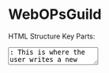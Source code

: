 # WebOPsGuild
HTML Structure
Key Parts:
<textarea id="noteInput">: This is where the user writes a new note.
Save and Clear Buttons:
<button id="saveBtn">Save Note</button>: Saves the note the user has entered.
<button id="clearBtn">Clear Notes</button>: Clears all saved notes.
<div id="notesContainer">: This is where saved notes will be displayed dynamically.
Modal for Editing:
<div id="editModal" class="modal">: A hidden modal that allows users to edit a note.
Inside the modal, we have another <textarea> for editing the note and buttons to update or cancel the edit.
2. CSS Styling
Key Parts:
body and .container: This styles the main body and container, centering everything on the screen and adding margins, padding, and a simple box-shadow for a clean look.
textarea and button: Styles the note input area and buttons with consistent padding, border-radius, and colors. Hover effects are added for interactive feedback when users hover over buttons.
.note: This class styles the individual notes that are displayed in the container, giving them a border and background color.
.modal and .modal-content: These classes handle the modal for editing notes. Initially, the modal is hidden using display: none. When activated, it appears as an overlay on the screen.
3. JavaScript Functionality
Key Elements in JavaScript
saveBtn: References the "Save Note" button.
clearBtn: References the "Clear Notes" button.
noteInput: References the input area where users write new notes.
notesContainer: Refers to the area where notes are displayed.
editModal: Refers to the modal used for editing notes.
editNoteInput: The textarea inside the modal for editing a note.
editIndex: Keeps track of which note is currently being edited.
4. Event Listeners and Functions
Window onload Function
window.onload: When the page loads, this function calls loadNotes(), which will fetch and display any previously saved notes from localStorage.
Save Note
saveBtn.addEventListener('click', ...): When the "Save Note" button is clicked, this event listener gets the text from the noteInput textarea, checks if it's not empty, and then saves it using the saveNote() function.
saveNote(): This function:
Retrieves all notes from localStorage (if there are any).
Adds the new note to the array.
Saves the updated array back to localStorage.
Load Notes
loadNotes(): This function:
Clears the current content in notesContainer.
Retrieves saved notes from localStorage.
For each note, it creates a new div to display it and appends it to notesContainer. Each note also gets two buttons:
Edit Button: Opens the modal to allow editing.
Delete Button: Deletes the note.
Delete Notes
deleteNote(index): This function removes the note at the specified index from the list of notes in localStorage, then reloads the notes to update the display.
Clear All Notes
clearBtn.addEventListener('click', ...): When the "Clear Notes" button is clicked, this function removes all notes from localStorage and calls loadNotes() to update the display.
5. Modal for Editing Notes
Open Edit Modal
editBtn.addEventListener('click', ...): When the edit button is clicked on a note, it opens the modal, pre-fills the note content into the editNoteInput field, and saves the index of the note being edited to editIndex.
Close Edit Modal
cancelBtn.addEventListener('click', ...): This closes the modal without saving changes.
Update Note
updateBtn.addEventListener('click', ...): When the update button inside the modal is clicked:
It fetches the edited note from the editNoteInput.
Replaces the original note in the array of saved notes using editIndex.
Saves the updated array back to localStorage.
Closes the modal and reloads the notes.
6. localStorage Explanation
localStorage is a key-value storage mechanism provided by the browser that allows you to store data persistently across page reloads.
JSON.parse(localStorage.getItem('notes')): This retrieves the saved notes from localStorage and converts them from a JSON string back into a JavaScript array.
localStorage.setItem('notes', JSON.stringify(notes)): This takes an array of notes, converts it into a JSON string, and saves it in localStorage.
Summary of Features
Create Notes: Users can type a new note in the textarea and save it. The note is stored in localStorage and displayed below.
Edit Notes: Each note has an edit button, which opens a modal for editing the note.
Delete Notes: Each note has a delete button to remove it from the list and localStorage.
Clear All Notes: The "Clear Notes" button removes all notes from localStorage and clears the display.
Responsive UI: The app uses simple CSS to create a clean and user-friendly layout with modals and responsive design elements.
